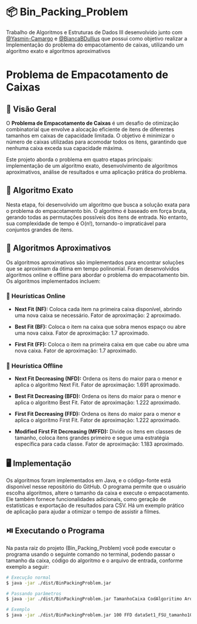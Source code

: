 # :package: Bin_Packing_Problem
Trabalho de Algoritmos e Estruturas de Dados III desenvolvido junto com [@Yasmin-Camargo](https://github.com/Yasmin-Camargo) e [@BiancaBDullius](https://github.com/BiancaBDullius) que possui como objetivo realizar a Implementação do problema do empacotamento de caixas, utilizando um algoritmo exato e algoritmos aproximativos

# Problema de Empacotamento de Caixas

## :mag_right: Visão Geral

O **Problema de Empacotamento de Caixas** é um desafio de otimização combinatorial que envolve a alocação eficiente de itens de diferentes tamanhos em caixas de capacidade limitada. O objetivo é minimizar o número de caixas utilizadas para acomodar todos os itens, garantindo que nenhuma caixa exceda sua capacidade máxima.

Este projeto aborda o problema em quatro etapas principais: implementação de um algoritmo exato, desenvolvimento de algoritmos aproximativos, análise de resultados e uma aplicação prática do problema.

## :dart: Algoritmo Exato

Nesta etapa, foi desenvolvido um algoritmo que busca a solução exata para o problema do empacotamento bin. O algoritmo é baseado em força bruta, gerando todas as permutações possíveis dos itens de entrada. No entanto, sua complexidade de tempo é O(n!), tornando-o impraticável para conjuntos grandes de itens.

## :game_die: Algoritmos Aproximativos

Os algoritmos aproximativos são implementados para encontrar soluções que se aproximam da ótima em tempo polinomial. Foram desenvolvidos algoritmos online e offline para abordar o problema do empacotamento bin. Os algoritmos implementados incluem:

### :vibration_mode: Heurísticas Online

- **Next Fit (NF):** Coloca cada item na primeira caixa disponível, abrindo uma nova caixa se necessário. Fator de aproximação: 2 aproximado.

- **Best Fit (BF):** Coloca o item na caixa que sobra menos espaço ou abre uma nova caixa. Fator de aproximação: 1.7 aproximado.

- **First Fit (FF):** Coloca o item na primeira caixa em que cabe ou abre uma nova caixa. Fator de aproximação: 1.7 aproximado.


### :mobile_phone_off: Heurística Offline

- **Next Fit Decreasing (NFD):** Ordena os itens do maior para o menor e aplica o algoritmo Next Fit. Fator de aproximação: 1.691 aproximado.

- **Best Fit Decreasing (BFD):** Ordena os itens do maior para o menor e aplica o algoritmo Best Fit. Fator de aproximação: 1.222 aproximado.

- **First Fit Decreasing (FFD):** Ordena os itens do maior para o menor e aplica o algoritmo First Fit. Fator de aproximação: 1.222 aproximado.

- **Modified First Fit Decreasing (MFFD):** Divide os itens em classes de tamanho, coloca itens grandes primeiro e segue uma estratégia específica para cada classe. Fator de aproximação: 1.183 aproximado.

## :desktop_computer:	Implementação

Os algoritmos foram implementados em Java, e o código-fonte está disponível nesse repositório do GitHub. O programa permite que o usuário escolha algoritmos, altere o tamanho da caixa e execute o empacotamento. Ele também fornece funcionalidades adicionais, como geração de estatísticas e exportação de resultados para CSV. Há um exemplo prático de aplicação para ajudar a otimizar o tempo de assistir a filmes.

## :play_or_pause_button: Executando o Programa

Na pasta raiz do projeto (Bin_Packing_Problem) você pode executar o programa usando o seguinte comando no terminal, podendo passar o tamanho da caixa, código do algoritmo e o arquivo de entrada, conforme exemplo a seguir:

```bash
# Execução normal
$ java -jar ./dist/BinPackingProblem.jar

# Passando parâmetros
$ java -jar ./dist/BinPackingProblem.jar TamanhoCaixa CodAlgoritimo ArquivoEntrada

# Exemplo
$ java -jar ./dist/BinPackingProblem.jar 100 FFD dataSet1_FSU_tamanho100
